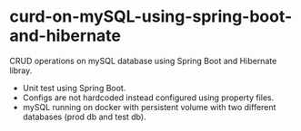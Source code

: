# curd-on-mySQL-using-spring-boot-and-hibernate
CRUD operations on mySQL database using Spring Boot and Hibernate libray.

* Unit test using Spring Boot.
* Configs are not hardcoded instead configured using property files.
* mySQL running on docker with persistent volume with two different databases (prod db and test db).

